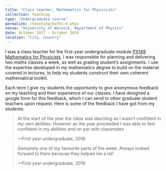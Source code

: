 ```yaml
---
title: "Class teacher, Mathematics for Physicists"
collection: teaching
type: "Undergraduate course"
permalink: /teaching/maths-4-phys
venue: "University of Warwick, Department of Physics"
date: October 2017 - October 2019 
location: "City, Country"
---
```


I was a class teacher for the first-year undergraduate module [PX149 Mathematics for Physicists](https://warwick.ac.uk/services/aro/dar/quality/modules/undergraduate/px/px149/). I was responsible for planning and delivering two maths classes a week, as well as grading student’s assignments. I use the expertise developed in my mathematics degree to build on the material covered in lectures,
to help my students construct their own coherent mathematical toolkit.

Each term I give my students the opportunity to give anonymous feedback on my teaching and their experience of our classes. I have designed a google form for this feedback, which I can send to other graduate student teachers upon request. Here is some of the feedback I have got from my students:

<blockquote>
    <p>At the start of the year the class was daunting as I wasn’t confident in my own abilities. However as the year proceeded I was able to feel confident in my abilities and on par with classmates</p>
    <footer>—First year undergraduate, 2018</footer>
</blockquote>

<blockquote>
    <p>Genuinely one of my favourite parts of the week. Always looked forward to them because they helped me a lot!</p>
    <footer>—First year undergraduate, 2019</footer>
</blockquote>
